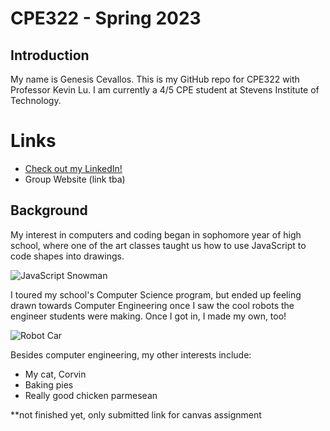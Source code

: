 # CPE322 - Spring 2023
## Introduction
My name is Genesis Cevallos. This is my GitHub repo for CPE322 with Professor Kevin Lu. I am currently a 4/5 CPE student at Stevens Institute of Technology.

# Links

- [Check out my LinkedIn!](https://www.linkedin.com/in/g-cevallos101/)
- Group Website (link tba)

## Background
My interest in computers and coding began in sophomore year of high school, where one of the art classes taught us how to use JavaScript to code shapes into drawings.

![JavaScript Snowman](https://user-images.githubusercontent.com/87401577/215610677-13a73db1-c11c-4e0a-a05a-c5ea352d3600.png)

I toured my school's Computer Science program, but ended up feeling drawn towards Computer Engineering once I saw the cool robots the engineer students were making. Once I got in, I made my own, too!

![Robot Car](https://user-images.githubusercontent.com/87401577/215612581-262d8537-36e0-4bbd-8afc-9340864aede6.png)

Besides computer engineering, my other interests include:
- My cat, Corvin
- Baking pies
- Really good chicken parmesean 




**not finished yet, only submitted link for canvas assignment
